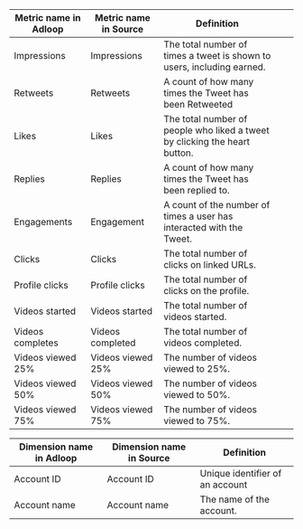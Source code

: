 

|  **Metric name in Adloop**  |  **Metric name in Source**  |  **Definition**  |  |  | 
|  --- |  --- |  --- |  --- |  --- | 
|  Impressions | Impressions | The total number of times a tweet is shown to users, including earned. |  |  | 
|   Retweets | Retweets | A count of how many times the Tweet has been Retweeted |  |  | 
|   Likes | Likes | The total number of people who liked a tweet by clicking the heart button. |  |  | 
|   Replies | Replies | A count of how many times the Tweet has been replied to. |  |  | 
|  Engagements | Engagement | A count of the number of times a user has interacted with the Tweet. |  |  | 
|   Clicks | Clicks | The total number of clicks on linked URLs. |  |  | 
|   Profile clicks | Profile clicks | The total number of clicks on the profile. |  |  | 
|  Videos started | Videos started | The total number of videos started. |  |  | 
|  Videos completes | Videos completed | The total number of videos completed. |  |  | 
|  Videos viewed 25% | Videos viewed 25% | The number of videos viewed to 25%. |  |  | 
|  Videos viewed 50% | Videos viewed 50% | The number of videos viewed to 50%. |  |  | 
|  Videos viewed 75% | Videos viewed 75% | The number of videos viewed to 75%. |  |  | 



|  **Dimension name in Adloop**  |  **Dimension name in Source**  |  **Definition**  | 
|  --- |  --- |  --- | 
|   Account ID | Account ID | Unique identifier of an account | 
|   Account name | Account name | The name of the account. | 





